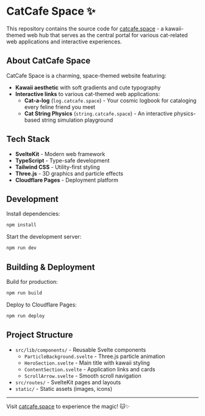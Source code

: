 # CatCafe Space ✨

This repository contains the source code for [catcafe.space](https://catcafe.space) - a kawaii-themed web hub that serves as the central portal for various cat-related web applications and interactive experiences.

## About CatCafe Space

CatCafe Space is a charming, space-themed website featuring:

- **Kawaii aesthetic** with soft gradients and cute typography
- **Interactive links** to various cat-themed web applications:
  - **Cat-a-log** (`log.catcafe.space`) - Your cosmic logbook for cataloging every feline friend you meet
  - **Cat String Physics** (`string.catcafe.space`) - An interactive physics-based string simulation playground

## Tech Stack

- **SvelteKit** - Modern web framework
- **TypeScript** - Type-safe development
- **Tailwind CSS** - Utility-first styling
- **Three.js** - 3D graphics and particle effects
- **Cloudflare Pages** - Deployment platform

## Development

Install dependencies:
```bash
npm install
```

Start the development server:
```bash
npm run dev
```

## Building & Deployment

Build for production:
```bash
npm run build
```

Deploy to Cloudflare Pages:
```bash
npm run deploy
```

## Project Structure

- `src/lib/components/` - Reusable Svelte components
  - `ParticleBackground.svelte` - Three.js particle animation
  - `HeroSection.svelte` - Main title with kawaii styling
  - `ContentSection.svelte` - Application links and cards
  - `ScrollArrow.svelte` - Smooth scroll navigation
- `src/routes/` - SvelteKit pages and layouts
- `static/` - Static assets (images, icons)

---

Visit [catcafe.space](https://catcafe.space) to experience the magic! 🐱✨
